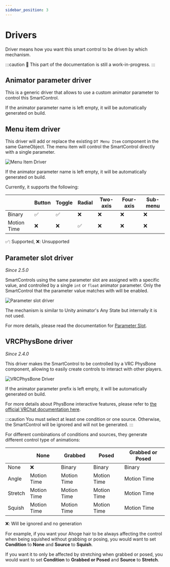 ```yaml
---
sidebar_position: 3
---
```


# Drivers

Driver means how you want this smart control to be driven by which mechanism.

:::caution
🚧 This part of the documentation is still a work-in-progress.
:::

## Animator parameter driver

This is a generic driver that allows to use a custom animator parameter to control this SmartControl.

If the animator parameter name is left empty, it will be automatically generated on build.

## Menu item driver

This driver will add or replace the existing `DT Menu Item` component in the same GameObject.
The menu item will control the SmartControl directly with a single parameter.

![Menu Item Driver](/img/smartcontrol-basics-driver-menuitem.PNG)

If the animator parameter name is left empty, it will be automatically generated on build.

Currently, it supports the following:

|             | Button | Toggle | Radial | Two-axis | Four-axis | Sub-menu |
|-------------|--------|--------|--------|----------|-----------|----------|
| Binary      | ✅     | ✅    | ❌     | ❌      | ❌        | ❌      | 
| Motion Time | ❌     | ❌    | ✅     | ❌      | ❌        | ❌      | 

✅: Supported, ❌: Unsupported

## Parameter slot driver

*Since 2.5.0*

SmartControls using the same parameter slot are assigned with a specific value, and controlled by a single `int` or `float` animator parameter.
Only the SmartControl that the parameter value matches with will be enabled.

![Parameter slot driver](/img/smartcontrol-basics-driver-parameterslot.png)

The mechanism is similar to Unity animator's Any State but internally it is not used.

For more details, please read the documentation for [Parameter Slot](/docs/components/parameter-slot).

## VRCPhysBone driver

*Since 2.4.0*

This driver makes the SmartControl to be controlled by a VRC PhysBone component, allowing
to easily create controls to interact with other players.

![VRCPhysBone Driver](/img/smartcontrol-basics-driver-vrcphysbone.png)

If the animator parameter prefix is left empty, it will be automatically generated on build.

For more details about PhysBone interactive features, please refer to [the official VRChat documentation here](https://creators.vrchat.com/avatars/avatar-dynamics/physbones/).

:::caution
You must select at least one condition or one source. Otherwise, the SmartControl will be ignored and will not be generated.
:::

For different combinations of conditions and sources, they generate different control type of animations:

|         | None        | Grabbed     | Posed       | Grabbed or Posed |
|---------|-------------|-------------|-------------|------------------|
| None    | ❌          | Binary      | Binary      | Binary           |
| Angle   | Motion Time | Motion Time | Motion Time | Motion Time      |
| Stretch | Motion Time | Motion Time | Motion Time | Motion Time      |
| Squish  | Motion Time | Motion Time | Motion Time | Motion Time      |

❌: Will be ignored and no generation

For example, if you want your Ahoge hair to be always affecting the control when being squished without grabbing or posing,
you would want to set **Condition** to **None** and **Source** to **Squish**.

If you want it to only be affected by stretching when grabbed or posed,
you would want to set **Condition** to **Grabbed or Posed** and **Source** to **Stretch**.

